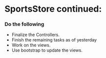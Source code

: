 # SportsStore continued: 
### Do the following
- Finalize the Controllers.
- Finish the remaining tasks as of yesterday
- Work on the views. 
- Use bootstrap to update the views. 
